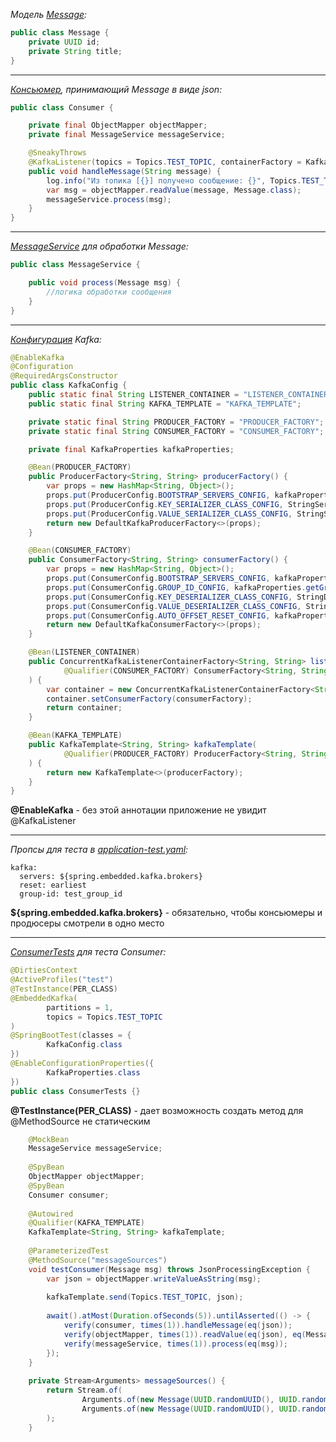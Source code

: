 _Модель [Message](https://github.com/kirillparfenov/embedded_kafka/blob/develop/src/main/java/dev/parfenov/embeddedkafka/models/Message.java):_
```java
public class Message {
    private UUID id;
    private String title;
}
```

--------

_[Консьюмер](https://github.com/kirillparfenov/embedded_kafka/blob/develop/src/main/java/dev/parfenov/embeddedkafka/kafka/Consumer.java), принимающий Message в виде json:_
```java
public class Consumer {

    private final ObjectMapper objectMapper;
    private final MessageService messageService;

    @SneakyThrows
    @KafkaListener(topics = Topics.TEST_TOPIC, containerFactory = KafkaConfig.LISTENER_CONTAINER)
    public void handleMessage(String message) {
        log.info("Из топика [{}] получено сообщение: {}", Topics.TEST_TOPIC, message);
        var msg = objectMapper.readValue(message, Message.class);
        messageService.process(msg);
    }
}
```

--------

_[MessageService](https://github.com/kirillparfenov/embedded_kafka/blob/develop/src/main/java/dev/parfenov/embeddedkafka/services/MessageService.java) для обработки Message:_
```java
public class MessageService {

    public void process(Message msg) {
        //логика обработки сообщения
    }
}
```

--------

_[Конфигурация](https://github.com/kirillparfenov/embedded_kafka/blob/develop/src/main/java/dev/parfenov/embeddedkafka/config/KafkaConfig.java) Kafka:_
```java
@EnableKafka
@Configuration
@RequiredArgsConstructor
public class KafkaConfig {
    public static final String LISTENER_CONTAINER = "LISTENER_CONTAINER";
    public static final String KAFKA_TEMPLATE = "KAFKA_TEMPLATE";

    private static final String PRODUCER_FACTORY = "PRODUCER_FACTORY";
    private static final String CONSUMER_FACTORY = "CONSUMER_FACTORY";

    private final KafkaProperties kafkaProperties;

    @Bean(PRODUCER_FACTORY)
    public ProducerFactory<String, String> producerFactory() {
        var props = new HashMap<String, Object>();
        props.put(ProducerConfig.BOOTSTRAP_SERVERS_CONFIG, kafkaProperties.getServers());
        props.put(ProducerConfig.KEY_SERIALIZER_CLASS_CONFIG, StringSerializer.class);
        props.put(ProducerConfig.VALUE_SERIALIZER_CLASS_CONFIG, StringSerializer.class);
        return new DefaultKafkaProducerFactory<>(props);
    }

    @Bean(CONSUMER_FACTORY)
    public ConsumerFactory<String, String> consumerFactory() {
        var props = new HashMap<String, Object>();
        props.put(ConsumerConfig.BOOTSTRAP_SERVERS_CONFIG, kafkaProperties.getServers());
        props.put(ConsumerConfig.GROUP_ID_CONFIG, kafkaProperties.getGroupId());
        props.put(ConsumerConfig.KEY_DESERIALIZER_CLASS_CONFIG, StringDeserializer.class);
        props.put(ConsumerConfig.VALUE_DESERIALIZER_CLASS_CONFIG, StringDeserializer.class);
        props.put(ConsumerConfig.AUTO_OFFSET_RESET_CONFIG, kafkaProperties.getReset());
        return new DefaultKafkaConsumerFactory<>(props);
    }

    @Bean(LISTENER_CONTAINER)
    public ConcurrentKafkaListenerContainerFactory<String, String> listenerContainerFactory(
            @Qualifier(CONSUMER_FACTORY) ConsumerFactory<String, String> consumerFactory
    ) {
        var container = new ConcurrentKafkaListenerContainerFactory<String, String>();
        container.setConsumerFactory(consumerFactory);
        return container;
    }

    @Bean(KAFKA_TEMPLATE)
    public KafkaTemplate<String, String> kafkaTemplate(
            @Qualifier(PRODUCER_FACTORY) ProducerFactory<String, String> producerFactory
    ) {
        return new KafkaTemplate<>(producerFactory);
    }
}
```
**@EnableKafka** - без этой аннотации приложение не увидит @KafkaListener

--------

_Пропсы для теста в [application-test.yaml](https://github.com/kirillparfenov/embedded_kafka/blob/develop/src/test/resources/application-test.yaml):_
```
kafka:
  servers: ${spring.embedded.kafka.brokers}
  reset: earliest
  group-id: test_group_id
```
**${spring.embedded.kafka.brokers}** - обязательно, чтобы консьюмеры и продюсеры смотрели в одно место

--------

_[ConsumerTests](https://github.com/kirillparfenov/embedded_kafka/blob/develop/src/test/java/dev/parfenov/embeddedkafka/kafka/ConsumerTests.java) для теста Consumer:_
```java
@DirtiesContext
@ActiveProfiles("test")
@TestInstance(PER_CLASS)
@EmbeddedKafka(
        partitions = 1,
        topics = Topics.TEST_TOPIC
)
@SpringBootTest(classes = {
        KafkaConfig.class
})
@EnableConfigurationProperties({
        KafkaProperties.class
})
public class ConsumerTests {}
```

**@TestInstance(PER_CLASS)** - дает возможность создать метод для @MethodSource не статическим


```java
    @MockBean
    MessageService messageService;
    
    @SpyBean
    ObjectMapper objectMapper;
    @SpyBean
    Consumer consumer;
    
    @Autowired
    @Qualifier(KAFKA_TEMPLATE)
    KafkaTemplate<String, String> kafkaTemplate;
    
    @ParameterizedTest
    @MethodSource("messageSources")
    void testConsumer(Message msg) throws JsonProcessingException {
        var json = objectMapper.writeValueAsString(msg);
    
        kafkaTemplate.send(Topics.TEST_TOPIC, json);
    
        await().atMost(Duration.ofSeconds(5)).untilAsserted(() -> {
            verify(consumer, times(1)).handleMessage(eq(json));
            verify(objectMapper, times(1)).readValue(eq(json), eq(Message.class));
            verify(messageService, times(1)).process(eq(msg));
        });
    }
    
    private Stream<Arguments> messageSources() {
        return Stream.of(
                Arguments.of(new Message(UUID.randomUUID(), UUID.randomUUID().toString())),
                Arguments.of(new Message(UUID.randomUUID(), UUID.randomUUID().toString()))
        );
    }
```
